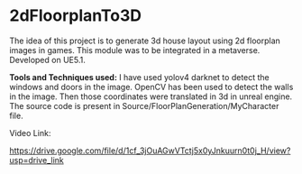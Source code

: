 # 2dFloorplanTo3D

The idea of this project is to generate 3d house layout using 2d floorplan images in games.
This module was to be integrated in a metaverse.
Developed on UE5.1.

**Tools and Techniques used:**
I have used yolov4 darknet to detect the windows and doors in the image.
OpenCV has been used to detect the walls in the image. Then those coordinates were translated in 3d in unreal engine.
The source code is present in Source/FloorPlanGeneration/MyCharacter file.

Video Link:

https://drive.google.com/file/d/1cf_3jOuAGwVTctj5x0yJnkuurn0t0j_H/view?usp=drive_link